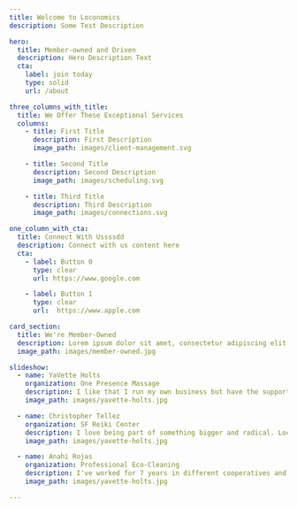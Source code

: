 ```yaml
---
title: Welcome to Loconomics
description: Some Test Description

hero:
  title: Member-owned and Driven
  description: Hero Description Text
  cta:
    label: join today
    type: solid
    url: /about

three_columns_with_title:
  title: We Offer These Exceptional Services
  columns:
    - title: First Title
      description: First Description
      image_path: images/client-management.svg

    - title: Second Title
      description: Second Description
      image_path: images/scheduling.svg

    - title: Third Title
      description: Third Description
      image_path: images/connections.svg

one_column_with_cta:
  title: Connect With Ussssdd
  description: Connect with us content here
  cta:
    - label: Button 0
      type: clear
      url: https://www.google.com

    - label: Button 1
      type: clear
      url:  https://www.apple.com

card_section:
  title: We're Member-Owned
  description: Lorem ipsum dolor sit amet, consectetur adipiscing elit. Mauris iaculis quam imperdiet magna vehicula lobortis a et eros. Aliquam molestie fringilla quam id vestibulum. Maecenas nec sapien vel augue gravida finibus vel eget elit. <br/><br/>Donec lacinia ante ac aliquet varius. Aenean varius augue ac diam tempus, vel scelerisque urna efficitur. Praesent vel condimentum libero, et accumsan nulla. Vivamus accumsan mi vitae tortor pretium, nec semper massa condimentum. Etiam mauris ipsum, blandit sed sodales eu, condimentum blandit turpis. Duis ut magna vel massa tristique maximus.
  image_path: images/member-owned.jpg

slideshow:
  - name: YaVette Holts
    organization: One Presence Massage
    description: I like that I run my own business but have the support of Loconomics to keep my schedule flowing and organized.
    image_path: images/yavette-holts.jpg

  - name: Christopher Tellez
    organization: SF Reiki Center
    description: I love being part of something bigger and radical. Loconomics is bringing local service professionals together with a progressive team of technologists to facilitate our success. Even better, I share the profits and help influence decisions.
    image_path: images/yavette-holts.jpg

  - name: Anahi Rojas
    organization: Professional Eco-Cleaning
    description: I've worked for 7 years in different cooperatives and am proud to be part of Loconomics. We work as a team and at the same time I can own my own business with the confidence that we share the profits of this platform with nobody else. We learn and share leadership positions, make decisions and grow personally.
    image_path: images/yavette-holts.jpg

---
```

